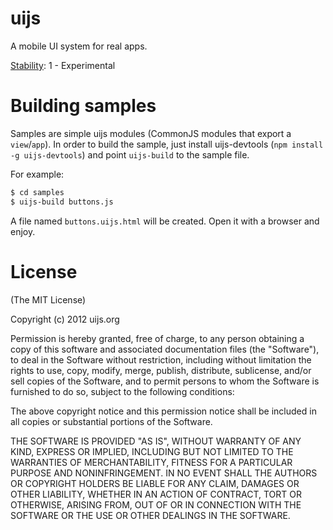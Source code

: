 # uijs

A mobile UI system for real apps.

[Stability](http://nodejs.org/docs/latest/api/all.html#all_stability_index): 1 - Experimental

# Building samples

Samples are simple uijs modules (CommonJS modules that export a `view`/`app`).
In order to build the sample, just install uijs-devtools (`npm install -g uijs-devtools`) and
point `uijs-build` to the sample file.

For example:

```bash
$ cd samples
$ uijs-build buttons.js
```

A file named `buttons.uijs.html` will be created. Open it with a browser and enjoy.

# License

(The MIT License)

Copyright (c) 2012 uijs.org

Permission is hereby granted, free of charge, to any person obtaining a copy of this software and associated documentation files (the "Software"), to deal in the Software without restriction, including without limitation the rights to use, copy, modify, merge, publish, distribute, sublicense, and/or sell copies of the Software, and to permit persons to whom the Software is furnished to do so, subject to the following conditions:

The above copyright notice and this permission notice shall be included in all copies or substantial portions of the Software.

THE SOFTWARE IS PROVIDED "AS IS", WITHOUT WARRANTY OF ANY KIND, EXPRESS OR IMPLIED, INCLUDING BUT NOT LIMITED TO THE WARRANTIES OF MERCHANTABILITY, FITNESS FOR A PARTICULAR PURPOSE AND NONINFRINGEMENT. IN NO EVENT SHALL THE AUTHORS OR COPYRIGHT HOLDERS BE LIABLE FOR ANY CLAIM, DAMAGES OR OTHER LIABILITY, WHETHER IN AN ACTION OF CONTRACT, TORT OR OTHERWISE, ARISING FROM, OUT OF OR IN CONNECTION WITH THE SOFTWARE OR THE USE OR OTHER DEALINGS IN THE SOFTWARE.
